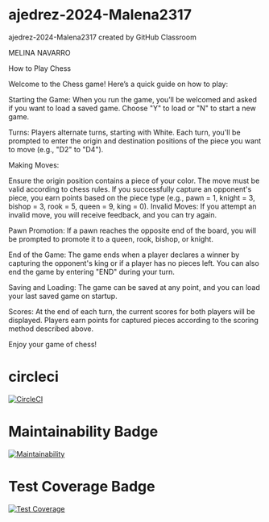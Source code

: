 # ajedrez-2024-Malena2317
ajedrez-2024-Malena2317 created by GitHub Classroom

MELINA NAVARRO

How to Play Chess

Welcome to the Chess game! Here’s a quick guide on how to play:

Starting the Game: When you run the game, you’ll be welcomed and asked if you want to load a saved game. Choose "Y" to load or "N" to start a new game.

Turns: Players alternate turns, starting with White. Each turn, you'll be prompted to enter the origin and destination positions of the piece you want to move (e.g., "D2" to "D4").

Making Moves:

Ensure the origin position contains a piece of your color. The move must be valid according to chess rules. If you successfully capture an opponent's piece, you earn points based on the piece type (e.g., pawn = 1, knight = 3, bishop = 3, rook = 5, queen = 9, king = 0). Invalid Moves: If you attempt an invalid move, you will receive feedback, and you can try again.

Pawn Promotion: If a pawn reaches the opposite end of the board, you will be prompted to promote it to a queen, rook, bishop, or knight.

End of the Game: The game ends when a player declares a winner by capturing the opponent's king or if a player has no pieces left. You can also end the game by entering "END" during your turn.

Saving and Loading: The game can be saved at any point, and you can load your last saved game on startup.

Scores: At the end of each turn, the current scores for both players will be displayed. Players earn points for captured pieces according to the scoring method described above.

Enjoy your game of chess! 

# circleci

[![CircleCI](https://dl.circleci.com/status-badge/img/gh/um-computacion-tm/ajedrez-2024-Malena2317/tree/main.svg?style=svg)](https://dl.circleci.com/status-badge/redirect/gh/um-computacion-tm/ajedrez-2024-Malena2317/tree/main)


# Maintainability Badge

[![Maintainability](https://api.codeclimate.com/v1/badges/145db186c98ae0bab18e/maintainability)](https://codeclimate.com/github/um-computacion-tm/ajedrez-2024-Malena2317/maintainability)


# Test Coverage Badge

[![Test Coverage](https://api.codeclimate.com/v1/badges/145db186c98ae0bab18e/test_coverage)](https://codeclimate.com/github/um-computacion-tm/ajedrez-2024-Malena2317/test_coverage)

